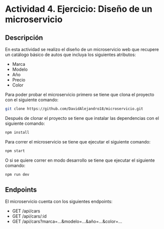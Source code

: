 # Actividad 4. Ejercicio: Diseño de un microservicio

## Descripción
En esta actividad se realizo el diseño de un microservicio web que recupere un catálogo básico de autos que incluya los siguientes atributos:
- Marca
- Modelo
- Año
- Precio
- Color

Para poder probar el microservicio primero se tiene que clona el proyecto con el siguiente comando:
```bash
git clone https://github.com/DavidAlejandro18/microservicio.git
```

Después de clonar el proyecto se tiene que instalar las dependencias con el siguiente comando:
```bash
npm install
```

Para correr el microservicio se tiene que ejecutar el siguiente comando:
```bash
npm start
```

O si se quiere correr en modo desarrollo se tiene que ejecutar el siguiente comando:
```bash
npm run dev
```

## Endpoints
El microservicio cuenta con los siguientes endpoints:
- GET /api/cars
- GET /api/cars/:id
- GET /api/cars?marca=...&modelo=...&año=...&color=...